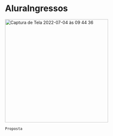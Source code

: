 # AluraIngressos

<img width="341" alt="Captura de Tela 2022-07-04 às 09 44 36" src="https://user-images.githubusercontent.com/101876344/177164476-f9b7da5c-19e8-43c8-bb45-da7d643bf0b0.png">

```
Proposta
```
